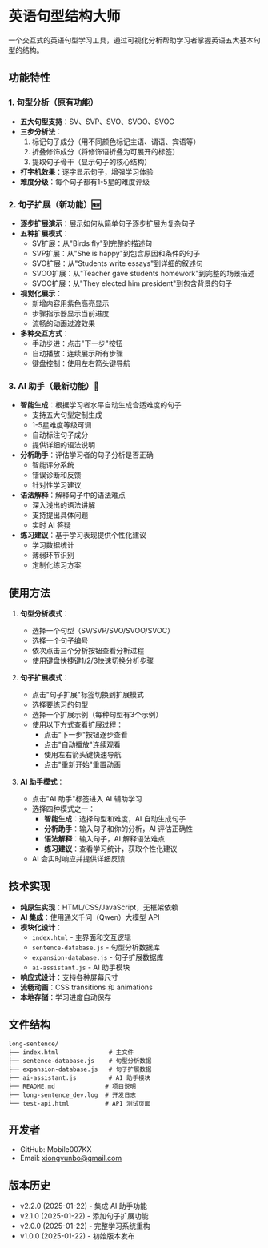 # 英语句型结构大师

一个交互式的英语句型学习工具，通过可视化分析帮助学习者掌握英语五大基本句型的结构。

## 功能特性

### 1. 句型分析（原有功能）
- **五大句型支持**：SV、SVP、SVO、SVOO、SVOC
- **三步分析法**：
  1. 标记句子成分（用不同颜色标记主语、谓语、宾语等）
  2. 折叠修饰成分（将修饰语折叠为可展开的标签）
  3. 提取句子骨干（显示句子的核心结构）
- **打字机效果**：逐字显示句子，增强学习体验
- **难度分级**：每个句子都有1-5星的难度评级

### 2. 句子扩展（新功能）🆕
- **逐步扩展演示**：展示如何从简单句子逐步扩展为复杂句子
- **五种扩展模式**：
  - SV扩展：从"Birds fly"到完整的描述句
  - SVP扩展：从"She is happy"到包含原因和条件的句子
  - SVO扩展：从"Students write essays"到详细的叙述句
  - SVOO扩展：从"Teacher gave students homework"到完整的场景描述
  - SVOC扩展：从"They elected him president"到包含背景的句子
- **视觉化展示**：
  - 新增内容用紫色高亮显示
  - 步骤指示器显示当前进度
  - 流畅的动画过渡效果
- **多种交互方式**：
  - 手动步进：点击"下一步"按钮
  - 自动播放：连续展示所有步骤
  - 键盘控制：使用左右箭头键导航

### 3. AI 助手（最新功能）🤖
- **智能生成**：根据学习者水平自动生成合适难度的句子
  - 支持五大句型定制生成
  - 1-5星难度等级可调
  - 自动标注句子成分
  - 提供详细的语法说明
- **分析助手**：评估学习者的句子分析是否正确
  - 智能评分系统
  - 错误诊断和反馈
  - 针对性学习建议
- **语法解释**：解释句子中的语法难点
  - 深入浅出的语法讲解
  - 支持提出具体问题
  - 实时 AI 答疑
- **练习建议**：基于学习表现提供个性化建议
  - 学习数据统计
  - 薄弱环节识别
  - 定制化练习方案

## 使用方法

1. **句型分析模式**：
   - 选择一个句型（SV/SVP/SVO/SVOO/SVOC）
   - 选择一个句子编号
   - 依次点击三个分析按钮查看分析过程
   - 使用键盘快捷键1/2/3快速切换分析步骤

2. **句子扩展模式**：
   - 点击"句子扩展"标签切换到扩展模式
   - 选择要练习的句型
   - 选择一个扩展示例（每种句型有3个示例）
   - 使用以下方式查看扩展过程：
     - 点击"下一步"按钮逐步查看
     - 点击"自动播放"连续观看
     - 使用左右箭头键快速导航
     - 点击"重新开始"重置动画

3. **AI 助手模式**：
   - 点击"AI 助手"标签进入 AI 辅助学习
   - 选择四种模式之一：
     - **智能生成**：选择句型和难度，AI 自动生成句子
     - **分析助手**：输入句子和你的分析，AI 评估正确性
     - **语法解释**：输入句子，AI 解释语法难点
     - **练习建议**：查看学习统计，获取个性化建议
   - AI 会实时响应并提供详细反馈

## 技术实现

- **纯原生实现**：HTML/CSS/JavaScript，无框架依赖
- **AI 集成**：使用通义千问（Qwen）大模型 API
- **模块化设计**：
  - `index.html` - 主界面和交互逻辑
  - `sentence-database.js` - 句型分析数据库
  - `expansion-database.js` - 句子扩展数据库
  - `ai-assistant.js` - AI 助手模块
- **响应式设计**：支持各种屏幕尺寸
- **流畅动画**：CSS transitions 和 animations
- **本地存储**：学习进度自动保存

## 文件结构

```
long-sentence/
├── index.html              # 主文件
├── sentence-database.js    # 句型分析数据
├── expansion-database.js   # 句子扩展数据
├── ai-assistant.js         # AI 助手模块
├── README.md              # 项目说明
├── long-sentence_dev.log  # 开发日志
└── test-api.html          # API 测试页面
```

## 开发者
- GitHub: Mobile007KX
- Email: xiongyunbo@gmail.com

## 版本历史
- v2.2.0 (2025-01-22) - 集成 AI 助手功能
- v2.1.0 (2025-01-22) - 添加句子扩展功能
- v2.0.0 (2025-01-22) - 完整学习系统重构
- v1.0.0 (2025-01-22) - 初始版本发布